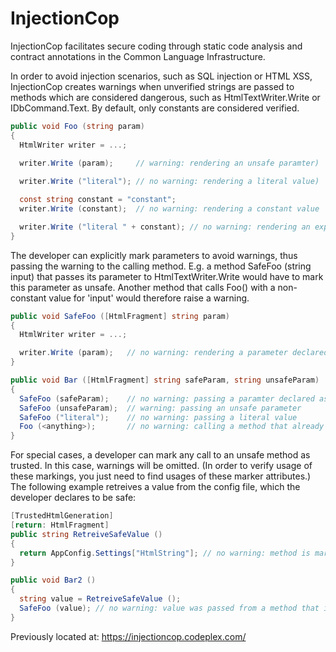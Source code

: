 # InjectionCop


InjectionCop facilitates secure coding through static code analysis and contract annotations in the Common Language Infrastructure.

In order to avoid injection scenarios, such as SQL injection or HTML XSS, InjectionCop creates warnings when unverified strings are passed to methods which are considered dangerous, such as HtmlTextWriter.Write or IDbCommand.Text. By default, only constants are considered verified.

````c#
public void Foo (string param)
{
  HtmlWriter writer = ...;
  
  writer.Write (param);     // warning: rendering an unsafe paramter)

  writer.Write ("literal"); // no warning: rendering a literal value)

  const string constant = "constant";
  writer.Write (constant);  // no warning: rendering a constant value

  writer.Write ("literal " + constant); // no warning: rendering an expression made up of constant values only (we're planning to detect a few scenarios, but not all)
} 
````

The developer can explicitly mark parameters to avoid warnings, thus passing the warning to the calling method. E.g. a method SafeFoo (string input) that passes its parameter to HtmlTextWriter.Write would have to mark this parameter as unsafe. Another method that calls Foo() with a non-constant value for 'input' would therefore raise a warning.

````c#
public void SafeFoo ([HtmlFragment] string param)
{
  HtmlWriter writer = ...;

  writer.Write (param);   // no warning: rendering a parameter declared as HTML fragment
}

public void Bar ([HtmlFragment] string safeParam, string unsafeParam)
{
  SafeFoo (safeParam);    // no warning: passing a paramter declared as HTML fragment
  SafeFoo (unsafeParam);  // warning: passing an unsafe parameter
  SafeFoo ("literal");    // no warning: passing a literal value
  Foo (<anything>);       // no warning: calling a method that already generated a warning 
}
````

For special cases, a developer can mark any call to an unsafe method as trusted. In this case, warnings will be omitted. (In order to verify usage of these markings, you just need to find usages of these marker attributes.)
The following example retreives a value from the config file, which the developer declares to be safe:

````c#
[TrustedHtmlGeneration]
[return: HtmlFragment]
public string RetreiveSafeValue ()
{
  return AppConfig.Settings["HtmlString"]; // no warning: method is marked as trusted 
}

public void Bar2 ()
{
  string value = RetreiveSafeValue ();
  SafeFoo (value); // no warning: value was passed from a method that is declared to return an HTML fragment
}
````



Previously located at: https://injectioncop.codeplex.com/
